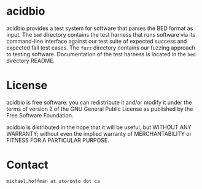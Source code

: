 # acidbio

acidbio provides a test system for software that parses the BED format as input.
The `bed` directory contains the test harness that runs software via its command-line interface against our test suite of expected success and expected fail test cases.
The `fuzz` directory contains our fuzzing approach to testing software.
Documentation of the test harness is located in the `bed` directory README.

# License
acidbio is free software: you can redistribute it and/or modify it under the terms of version 2 of the GNU General Public License as published by the Free Software Foundation.

acidbio is distributed in the hope that it will be useful, but WITHOUT
ANY WARRANTY; without even the implied warranty of MERCHANTABILITY or
FITNESS FOR A PARTICULAR PURPOSE.

# Contact
`michael.hoffman at utoronto dot ca`
